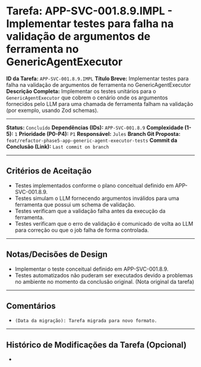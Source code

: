 # Tarefa: APP-SVC-001.8.9.IMPL - Implementar testes para falha na validação de argumentos de ferramenta no GenericAgentExecutor

**ID da Tarefa:** `APP-SVC-001.8.9.IMPL`
**Título Breve:** Implementar testes para falha na validação de argumentos de ferramenta no GenericAgentExecutor
**Descrição Completa:**
Implementar os testes unitários para o `GenericAgentExecutor` que cobrem o cenário onde os argumentos fornecidos pelo LLM para uma chamada de ferramenta falham na validação (por exemplo, usando Zod schemas).

---

**Status:** `Concluído`
**Dependências (IDs):** `APP-SVC-001.8.9`
**Complexidade (1-5):** `1`
**Prioridade (P0-P4):** `P1`
**Responsável:** `Jules`
**Branch Git Proposta:** `feat/refactor-phase5-app-generic-agent-executor-tests`
**Commit da Conclusão (Link):** `Last commit on branch`

---

## Critérios de Aceitação
- Testes implementados conforme o plano conceitual definido em APP-SVC-001.8.9.
- Testes simulam o LLM fornecendo argumentos inválidos para uma ferramenta que possui um schema de validação.
- Testes verificam que a validação falha antes da execução da ferramenta.
- Testes verificam que o erro de validação é comunicado de volta ao LLM para correção ou que o job falha de forma controlada.

---

## Notas/Decisões de Design
- Implementar o teste conceitual definido em APP-SVC-001.8.9.
- Testes automatizados não puderam ser executados devido a problemas no ambiente no momento da conclusão original. (Nota original da tarefa)

---

## Comentários
- `(Data da migração): Tarefa migrada para novo formato.`

---

## Histórico de Modificações da Tarefa (Opcional)
-
